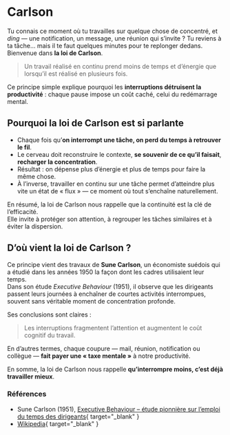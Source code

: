 # Carlson

Tu connais ce moment où tu travailles sur quelque chose de concentré, et _ding_ — une notification, un message, une réunion qui s’invite ? Tu reviens à ta tâche… mais il te faut quelques minutes pour te replonger dedans.  
Bienvenue dans **la loi de Carlson**.

> Un travail réalisé en continu prend moins de temps et d’énergie que lorsqu’il est réalisé en plusieurs fois.

Ce principe simple explique pourquoi les **interruptions détruisent la productivité** : chaque pause impose un coût caché, celui du redémarrage mental.

## Pourquoi la loi de Carlson est si parlante

* Chaque fois qu’**on interrompt une tâche, on perd du temps à retrouver le fil**.
* Le cerveau doit reconstruire le contexte, **se souvenir de ce qu’il faisait**, **recharger la concentration**.
* Résultat : on dépense plus d’énergie et plus de temps pour faire la même chose.
* À l’inverse, travailler en continu sur une tâche permet d’atteindre plus vite un état de « flux » — ce moment où tout s’enchaîne naturellement.

En résumé, la loi de Carlson nous rappelle que la continuité est la clé de l’efficacité.  
Elle invite à protéger son attention, à regrouper les tâches similaires et à éviter la dispersion.

## D’où vient la loi de Carlson ?

Ce principe vient des travaux de **Sune Carlson**, un économiste suédois qui a étudié dans les années 1950 la façon dont les cadres utilisaient leur temps.  
Dans son étude _Executive Behaviour_ (1951), il observe que les dirigeants passent leurs journées à enchaîner de courtes activités interrompues, souvent sans véritable moment de concentration profonde.  

Ses conclusions sont claires :

> Les interruptions fragmentent l’attention et augmentent le coût cognitif du travail.

En d’autres termes, chaque coupure — mail, réunion, notification ou collègue — **fait payer une « taxe mentale »** à notre productivité.  

En somme, la loi de Carlson nous rappelle **qu’interrompre moins, c’est déjà travailler mieux**.

### Références

* Sune Carlson (1951), [Executive Behaviour – étude pionnière sur l’emploi du temps des dirigeants](https://www.amazon.fr/Executive-Behaviour-Workload-Managing-Directors/dp/0405123175/){ target="_blank" }
* [Wikipedia](https://fr.wikipedia.org/wiki/Loi_de_Carlson){ target="_blank" }
